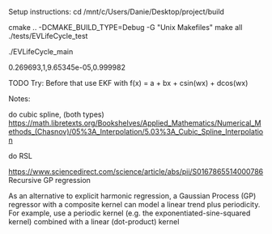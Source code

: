 

Setup instructions:
cd /mnt/c/Users/Danie/Desktop/project/build

cmake .. -DCMAKE_BUILD_TYPE=Debug -G "Unix Makefiles"
make all
./tests/EVLifeCycle_test

./EVLifeCycle_main

0.269693,1,9.65345e-05,0.999982

TODO Try:
Before that use EKF with
f(x) = a + bx + csin(wx) + dcos(wx)

Notes:

do cubic spline, (both types)
https://math.libretexts.org/Bookshelves/Applied_Mathematics/Numerical_Methods_(Chasnov)/05%3A_Interpolation/5.03%3A_Cubic_Spline_Interpolation

do RSL

https://www.sciencedirect.com/science/article/abs/pii/S0167865514000786
Recursive GP regression 

As an alternative to explicit harmonic regression, a Gaussian Process (GP) regressor with a composite kernel can model a linear trend plus periodicity. For example, use a periodic kernel (e.g. the exponentiated-sine-squared kernel) combined with a linear (dot-product) kernel
